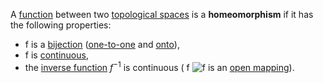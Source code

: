 A [function](https://en.wikipedia.org/wiki/Function_(mathematics) "Function (mathematics)")  between two [topological spaces](https://en.wikipedia.org/wiki/Topological_space "Topological space") is a **homeomorphism** if it has the following properties:

- f is a [bijection](https://en.wikipedia.org/wiki/Bijection "Bijection") ([one-to-one](https://en.wikipedia.org/wiki/Injective_function "Injective function") and [onto](https://en.wikipedia.org/wiki/Onto "Onto")),
- f is [continuous](https://en.wikipedia.org/wiki/Continuity_(topology) "Continuity (topology)"),
- the [inverse function](https://en.wikipedia.org/wiki/Inverse_function "Inverse function") $f^{-1}$  is continuous ( f ![f](https://wikimedia.org/api/rest_v1/media/math/render/svg/37bb13ba6252c62ec1ba3585ee347d35ef2b3b0f) is an [open mapping](https://en.wikipedia.org/wiki/Open_mapping "Open mapping")).